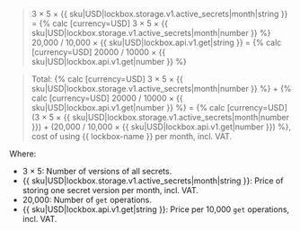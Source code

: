 > 3 × 5 × {{ sku|USD|lockbox.storage.v1.active_secrets|month|string }} = {% calc [currency=USD] 3 × 5 × {{ sku|USD|lockbox.storage.v1.active_secrets|month|number }} %}
> 20,000 / 10,000 × {{ sku|USD|lockbox.api.v1.get|string }} = {% calc [currency=USD] 20000 / 10000 × {{ sku|USD|lockbox.api.v1.get|number }} %}

> Total: {% calc [currency=USD] 3 × 5 × {{ sku|USD|lockbox.storage.v1.active_secrets|month|number }} %} + {% calc [currency=USD] 20000 / 10000 × {{ sku|USD|lockbox.api.v1.get|number }} %} = {% calc [currency=USD] (3 × 5 × {{ sku|USD|lockbox.storage.v1.active_secrets|month|number }}) + (20,000 / 10,000 × {{ sku|USD|lockbox.api.v1.get|number }}) %}, cost of using {{ lockbox-name }} per month, incl. VAT.

Where:
* 3 × 5: Number of versions of all secrets.
* {{ sku|USD|lockbox.storage.v1.active_secrets|month|string }}: Price of storing one secret version per month, incl. VAT.
* 20,000: Number of `get` operations.
* {{ sku|USD|lockbox.api.v1.get|string }}: Price per 10,000 `get` operations, incl. VAT.